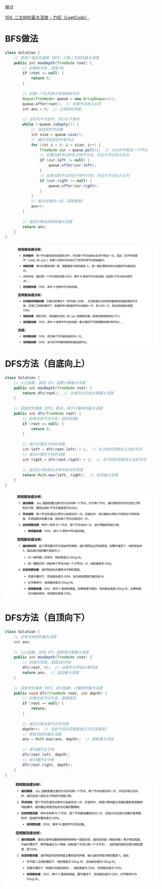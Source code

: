 

做过





[104. 二叉树的最大深度 - 力扣（LeetCode）](https://leetcode.cn/problems/maximum-depth-of-binary-tree/description/?envType=study-plan-v2&envId=top-100-liked)





# BFS做法



```java
class Solution {
    // 使用广度优先搜索（BFS）计算二叉树的最大深度
    public int maxDepth(TreeNode root) {
        // 如果树为空，深度为0
        if (root == null) {
            return 0;
        }
        
        // 创建一个队列用于存储树的节点
        Deque<TreeNode> queue = new ArrayDeque<>();
        queue.offer(root);  // 将根节点放入队列
        int ans = 0;  // 记录树的深度

        // 当队列不为空时，执行以下操作
        while (!queue.isEmpty()) {
            // 当前层的节点数
            int size = queue.size();
            // 遍历当前层的所有节点
            for (int i = 0; i < size; i++) {
                TreeNode cur = queue.poll();  // 从队列中取出一个节点
                // 如果当前节点的左子树不为空，将左子节点加入队列
                if (cur.left != null) {
                    queue.offer(cur.left);
                }
                // 如果当前节点的右子树不为空，将右子节点加入队列
                if (cur.right != null) {
                    queue.offer(cur.right);
                }
            }
            // 每次处理完一层，深度增加1
            ans++;
        }
        
        // 返回计算出的树的最大深度
        return ans;
    }
}

```



![{D94EBB3E-648D-4CE6-BEC8-B375D071DB65}](assets/{D94EBB3E-648D-4CE6-BEC8-B375D071DB65}.png)













# DFS方法（自底向上）



```java
class Solution {
    // 入口函数，调用 dfs 函数计算最大深度
    public int maxDepth(TreeNode root) {
        return dfs(root);  // 从根节点开始计算最大深度
    }

    // 深度优先搜索（DFS）算法，用于计算树的最大深度
    public int dfs(TreeNode root) {
        // 如果当前节点为空，返回深度0
        if (root == null) {
            return 0;
        }
        
        // 递归计算左子树的深度
        int left = dfs(root.left) + 1;  // 左子树的深度加上当前节点
        // 递归计算右子树的深度
        int right = dfs(root.right) + 1;  // 右子树的深度加上当前节点
        
        // 返回左子树和右子树中较大的深度
        return Math.max(left, right);  // 返回最大深度
    }
}

```



![{F876EDBC-196B-426B-8CBA-833B4EA23476}](assets/{F876EDBC-196B-426B-8CBA-833B4EA23476}.png)







# DFS方法（自顶向下）





```java
class Solution {
    // 记录当前树的最大深度
    int ans;

    // 入口函数，调用 dfs 函数来计算最大深度
    public int maxDepth(TreeNode root) {
        // 初始化答案，深度从0开始
        dfs(root, 0);  // 从根节点开始计算深度
        return ans;  // 返回最大深度
    }

    // 深度优先搜索（DFS）递归函数，计算树的最大深度
    public void dfs(TreeNode root, int depth) {
        // 如果当前节点为空，直接返回
        if (root == null) {
            return;
        }

        // 递归计算当前节点的深度
        depth++;  // 当前节点的深度是其父节点深度加1
        // 更新当前的最大深度
        ans = Math.max(ans, depth);  // 更新最大深度

        // 递归遍历左子树
        dfs(root.left, depth);
        // 递归遍历右子树
        dfs(root.right, depth);
    }
}

```



![{DCE12780-BCE3-44F1-B121-249C10894D09}](assets/{DCE12780-BCE3-44F1-B121-249C10894D09}.png)